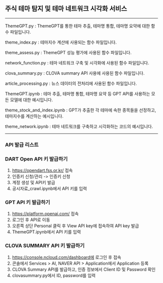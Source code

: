 ## 주식 테마 탐지 및 테마 네트워크 시각화 서비스

---

ThemeGPT.py : ThemeGPT를 통한 테마 추출, 테마명 통합, 테마명 요약에 대한 함수 파일입니다.

theme_index.py : 테마지수 계산에 사용되는 함수 파일입니다.

theme_assess.py : ThemeGPT 성능 평가에 사용된 함수 파일입니다.

network_function.py : 테마 네트워크 구축 및 시각화에 사용된 함수 파일입니다.

clova_summary.py : CLOVA summary API 사용에 사용된 함수 파일입니다.

article_processing.py : 뉴스 데이터의 전처리에 사용된 함수 파일입니다.

ThemeGPT.ipynb : 테마 추출, 테마명 통합, 테마명 요약 등 GPT API를 사용하는 모든 모델에 대한 예시입니다.

theme_stock_and_index.ipynb : GPT가 추출한 각 테마에 속한 종목들을 선정하고, 테마지수를 계산하는 예시입니다.

theme_network.ipynb : 테마 네트워크를 구축하고 시각화하는 코드의 예시입니다.

---

### API 발급 리스트

### DART Open API 키 발급하기

1. https://opendart.fss.or.kr/ 접속 
2. 인증키 신청/관리 -> 인증키 신청
3. 계정 생성 및 API키 발급
4. 공시자료_crawl.ipynb에서 API 키를 입력

### GPT API 키 발급하기

1. https://platform.openai.com/ 접속
2. 로그인 후 API로 이동
3. 오른쪽 상단 Personal 클릭 후 View API key에 접속하여 API key 발급
4. ThemeGPT.ipynb에서 API 키를 입력

### CLOVA SUMMARY API 키 발급하기

1. https://console.ncloud.com/dashboard에 로그인 후 접속
2. 콘솔에서 Services > AI, NAVER API > Application에서 Application 등록
3. CLOVA Summary API를 발급하고, 인증 정보에서 Client ID 및 Password 확인
4. clovasummary.py에서 ID, password를 입력
